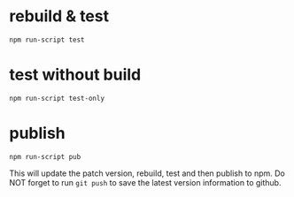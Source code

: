 # rebuild & test
```
npm run-script test
```

# test without build
```
npm run-script test-only
```

# publish
```
npm run-script pub
```
This will update the patch version, rebuild, test and then publish to npm. Do NOT forget to run `git push` to save the latest version information to github.
